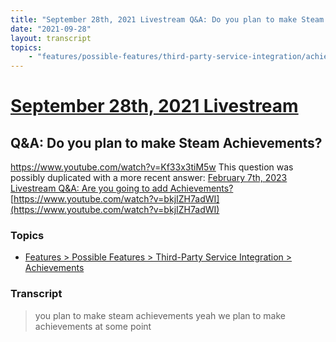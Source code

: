 ```yaml
---
title: "September 28th, 2021 Livestream Q&A: Do you plan to make Steam Achievements?"
date: "2021-09-28"
layout: transcript
topics:
    - "features/possible-features/third-party-service-integration/achievements"
---
```

# [September 28th, 2021 Livestream](../2021-09-28.md)
## Q&A: Do you plan to make Steam Achievements?
https://www.youtube.com/watch?v=Kf33x3tiM5w
This question was possibly duplicated with a more recent answer: [February 7th, 2023 Livestream Q&A: Are you going to add Achievements?](./yt-bkjIZH7adWI.md) [https://www.youtube.com/watch?v=bkjIZH7adWI](https://www.youtube.com/watch?v=bkjIZH7adWI)


### Topics
* [Features > Possible Features > Third-Party Service Integration > Achievements](../topics/features/possible-features/third-party-service-integration/achievements.md)

### Transcript

> you plan to make steam achievements yeah we plan to make achievements at some point
